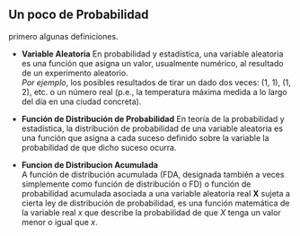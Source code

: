 ## Un poco de Probabilidad
primero algunas definiciones.

* **Variable Aleatoria**
En probabilidad y estadística, una variable aleatoria es una función que asigna un valor, usualmente numérico, al resultado de un experimento aleatorio.<br>
*Por ejemplo*, los posibles resultados de tirar un dado dos veces: (1, 1), (1, 2), etc. o un número real (p.e., la temperatura máxima medida a lo largo del día en una ciudad concreta).

* **Función de Distribución de Probabilidad** 
En teoría de la probabilidad y estadística, la distribución de probabilidad de una variable aleatoria es una función que asigna a cada suceso definido sobre la variable la probabilidad de que dicho suceso ocurra.

* **Funcion de Distribucion Acumulada**<br>
A función de distribución acumulada (FDA, designada también a veces simplemente como función de distribución o FD) o función de probabilidad acumulada asociada a una variable aleatoria real **X** sujeta a cierta ley de distribución de probabilidad, es una función matemática de la variable real *x* que describe la probabilidad de que *X* tenga un valor menor o igual que *x*.




